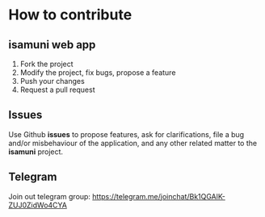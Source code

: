 # How to contribute

## isamuni web app
1. Fork the project
2. Modify the project, fix bugs, propose a feature
3. Push your changes
4. Request a pull request


## Issues
Use Github **issues** to propose features, ask for clarifications, file a bug and/or misbehaviour of the application, and any other related matter to the **isamuni** project.

## Telegram
Join out telegram group: https://telegram.me/joinchat/Bk1QGAlK-ZUJ0ZidWo4CYA 
